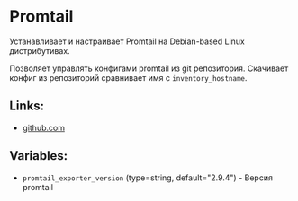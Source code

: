 # Promtail

Устанавливает и настраивает Promtail на Debian-based Linux дистрибутивах.

Позволяет управлять конфигами promtail из git репозитория.
Скачивает конфиг из репозиторий сравнивает имя с `inventory_hostname`.

## Links:
* [github.com](https://github.com/grafana/loki)


## Variables:
* `promtail_exporter_version` (type=string, default="2.9.4") - Версия promtail